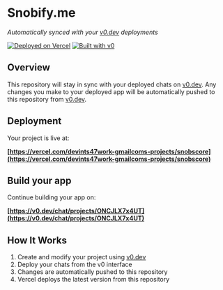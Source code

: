 # Snobify.me

*Automatically synced with your [v0.dev](https://v0.dev) deployments*

[![Deployed on Vercel](https://img.shields.io/badge/Deployed%20on-Vercel-black?style=for-the-badge&logo=vercel)](https://vercel.com/devints47work-gmailcoms-projects/snobscore)
[![Built with v0](https://img.shields.io/badge/Built%20with-v0.dev-black?style=for-the-badge)](https://v0.dev/chat/projects/ONCJLX7x4UT)

## Overview

This repository will stay in sync with your deployed chats on [v0.dev](https://v0.dev).
Any changes you make to your deployed app will be automatically pushed to this repository from [v0.dev](https://v0.dev).

## Deployment

Your project is live at:

**[https://vercel.com/devints47work-gmailcoms-projects/snobscore](https://vercel.com/devints47work-gmailcoms-projects/snobscore)**

## Build your app

Continue building your app on:

**[https://v0.dev/chat/projects/ONCJLX7x4UT](https://v0.dev/chat/projects/ONCJLX7x4UT)**

## How It Works

1. Create and modify your project using [v0.dev](https://v0.dev)
2. Deploy your chats from the v0 interface
3. Changes are automatically pushed to this repository
4. Vercel deploys the latest version from this repository
